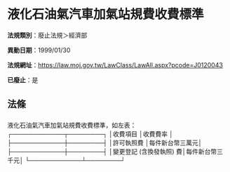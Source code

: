 # 液化石油氣汽車加氣站規費收費標準

**法規類別**：廢止法規＞經濟部

**異動日期**：1999/01/30  

**法規網址**：https://law.moj.gov.tw/LawClass/LawAll.aspx?pcode=J0120043

**已廢止**：是



## 法條
##### 
液化石油氣汽車加氣站規費收費標準，如左表：
┌────────────┬────────┐
│收費項目                │收費費率        │
├────────────┼────────┤
│許可執照費              │每件新台幣三萬元│
├────────────┼────────┤
│變更登記 (含換發執照) 費│每件新台幣三千元│
└────────────┴────────┘


